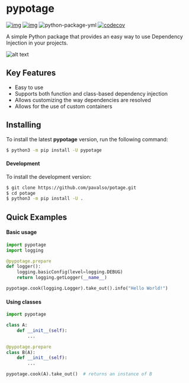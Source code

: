 # pypotage

[![img](https://img.shields.io/pypi/v/pypotage.svg)](https://pypi.org/project/pypotage/)
[![img](https://img.shields.io/pypi/pyversions/pypotage.svg)](https://pypi.org/project/pypotage/)
![python-package-yml](https://github.com/pavalso/potage/actions/workflows/python-package.yml/badge.svg)
[![codecov](https://codecov.io/github/pavalso/potage/graph/badge.svg?token=GU0RXRS1E4)](https://codecov.io/github/pavalso/potage)

A simple Python package that provides an easy way to use Dependency Injection in your projects.

![alt text](https://imgur.com/7eK0mHJ.png)

## Key Features

- Easy to use
- Supports both function and class-based dependency 
injection
- Allows customizing the way dependencies are resolved
- Allows for the use of custom containers

## Installing

To install the latest **pypotage** version, run the following command:
````bash
$ python3 -m pip install -U pypotage
````

#### Development

To install the development version:
````bash
$ git clone https://github.com/pavalso/potage.git
$ cd potage
$ python3 -m pip install -U .
````

## Quick Examples

#### Basic usage
````python
import pypotage
import logging

@pypotage.prepare
def logger():
    logging.basicConfig(level=logging.DEBUG)
    return logging.getLogger(__name__)

pypotage.cook(logging.Logger).take_out().info("Hello World!")
````

#### Using classes
````python
import pypotage

class A:
    def __init__(self):
        ...

@pypotage.prepare
class B(A):
    def __init__(self):
        ...

pypotage.cook(A).take_out()  # returns an instance of B
````
